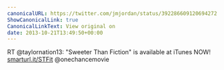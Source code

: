 ```yaml
---
canonicalURL: https://twitter.com/jmjordan/status/392286609120694272
ShowCanonicalLink: true
CanonicalLinkText: View original on
date: 2013-10-21T13:49:50+00:00
---
```

RT @taylornation13: "Sweeter Than Fiction" is available at iTunes NOW! [smarturl.it/STFit](http://smarturl.it/STFit) @onechancemovie
